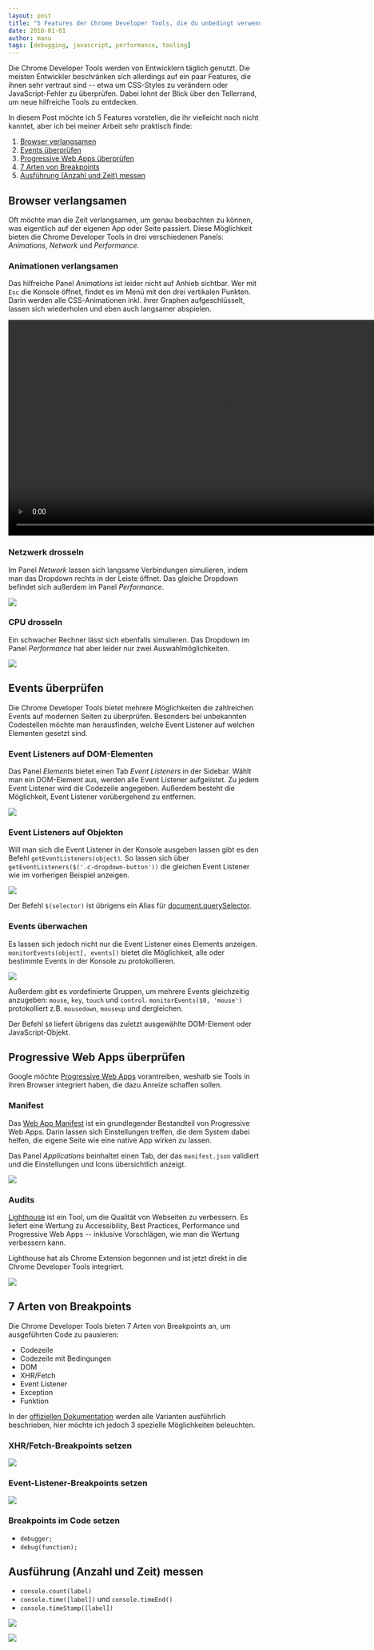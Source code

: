 ```yaml
---
layout: post
title: "5 Features der Chrome Developer Tools, die du unbedingt verwenden solltest!"
date: 2018-01-01
author: manu
tags: [debugging, javascript, performance, tooling]
---
```


Die Chrome Developer Tools werden von Entwicklern täglich genutzt. Die meisten Entwickler beschränken sich allerdings auf ein paar Features, die ihnen sehr vertraut sind -- etwa um CSS-Styles zu verändern oder JavaScript-Fehler zu überprüfen. Dabei lohnt der Blick über den Tellerrand, um neue hilfreiche Tools zu entdecken. 

In diesem Post möchte ich 5 Features vorstellen, die ihr vielleicht noch nicht kanntet, aber ich bei meiner Arbeit sehr praktisch finde:

1. [Browser verlangsamen](#browser-verlangsamen)
1. [Events überprüfen](#events-überprüfen)
1. [Progressive Web Apps überprüfen](#progressive-web-apps-überprüfen)
1. [7 Arten von Breakpoints](#7-arten-von-breakpoints)
1. [Ausführung (Anzahl und Zeit) messen](#ausführung-anzahl-und-zeit-messen)



## Browser verlangsamen

Oft möchte man die Zeit verlangsamen, um genau beobachten zu können, was eigentlich auf der eigenen App oder Seite passiert. Diese Möglichkeit bieten die Chrome Developer Tools in drei verschiedenen Panels: _Animations_, _Network_ und _Performance_.

### Animationen verlangsamen

Das hilfreiche Panel _Animations_ ist leider nicht auf Anhieb sichtbar. Wer mit `Esc` die Konsole öffnet, findet es im Menü mit den drei vertikalen Punkten. Darin werden alle CSS-Animationen inkl. ihrer Graphen aufgeschlüsselt, lassen sich wiederholen und eben auch langsamer abspielen.

<video width="864" height="432" controls>
  <source src="/assets/images/chrome-developer-tools/chrome-developer-tools-animation-panel.mp4" type="video/mp4">
</video>

### Netzwerk drosseln

Im Panel _Network_ lassen sich langsame Verbindungen simulieren, indem man das Dropdown rechts in der Leiste öffnet. Das gleiche Dropdown befindet sich außerdem im Panel _Performance_.

![](/assets/images/chrome-developer-tools/chrome-developer-tools-throttle-network.png)

### CPU drosseln

Ein schwacher Rechner lässt sich ebenfalls simulieren. Das Dropdown im Panel _Performance_ hat aber leider nur zwei Auswahlmöglichkeiten.

![](/assets/images/chrome-developer-tools/chrome-developer-tools-throttle-cpu.png)



## Events überprüfen

Die Chrome Developer Tools bietet mehrere Möglichkeiten die zahlreichen Events auf modernen Seiten zu überprüfen. Besonders bei unbekannten Codestellen möchte man herausfinden, welche Event Listener auf welchen Elementen gesetzt sind.

### Event Listeners auf DOM-Elementen

Das Panel _Elements_ bietet einen Tab _Event Listeners_ in der Sidebar. Wählt man ein DOM-Element aus, werden alle Event Listener aufgelistet. Zu jedem Event Listener wird die Codezeile angegeben. Außerdem besteht die Möglichkeit, Event Listener vorübergehend zu entfernen.

![](/assets/images/chrome-developer-tools/chrome-developer-tools-events-on-dom-elements.png)

### Event Listeners auf Objekten

Will man sich die Event Listener in der Konsole ausgeben lassen gibt es den Befehl `getEventListeners(object)`. So lassen sich über `getEventListeners($('.c-dropdown-button'))` die gleichen Event Listener wie im vorherigen Beispiel anzeigen.

![](/assets/images/chrome-developer-tools/chrome-developer-tools-get-event-listeners.png)

Der Befehl `$(selector)` ist übrigens ein Alias für [document.querySelector](https://developer.mozilla.org/en-US/docs/Web/API/Document/querySelector).

### Events überwachen

Es lassen sich jedoch nicht nur die Event Listener eines Elements anzeigen. `monitorEvents(object[, events])` bietet die Möglichkeit, alle oder bestimmte Events in der Konsole zu protokollieren.

![](/assets/images/chrome-developer-tools/chrome-developer-tools-monitor-events.png)

Außerdem gibt es vordefinierte Gruppen, um mehrere Events gleichzeitig anzugeben: `mouse`, `key`, `touch` und `control`. `monitorEvents($0, 'mouse')` protokolliert z.B. `mousedown`, `mouseup` und dergleichen.
 
Der Befehl `$0` liefert übrigens das zuletzt ausgewählte DOM-Element oder JavaScript-Objekt.



## Progressive Web Apps überprüfen

Google möchte [Progressive Web Apps](https://developers.google.com/web/progressive-web-apps/) vorantreiben, weshalb sie Tools in ihren Browser integriert haben, die dazu Anreize schaffen sollen. 

### Manifest

Das [Web App Manifest](https://developer.mozilla.org/en-US/docs/Web/Manifest) ist ein grundlegender Bestandteil von Progressive Web Apps. Darin lassen sich Einstellungen treffen, die dem System dabei helfen, die eigene Seite wie eine native App wirken zu lassen.

Das Panel _Applications_ beinhaltet einen Tab, der das `manifest.json` validiert und die Einstellungen und Icons übersichtlich anzeigt.

![](/assets/images/chrome-developer-tools/chrome-developer-tools-manifest.png)

### Audits

[Lighthouse](https://developers.google.com/web/tools/lighthouse/) ist ein Tool, um die Qualität von Webseiten zu verbessern. Es liefert eine Wertung zu Accessibility, Best Practices, Performance und Progressive Web Apps -- inklusive Vorschlägen, wie man die Wertung verbessern kann. 

Lighthouse hat als Chrome Extension begonnen und ist jetzt direkt in die Chrome Developer Tools integriert.

![](/assets/images/chrome-developer-tools/chrome-developer-tools-audit.png)



## 7 Arten von Breakpoints

Die Chrome Developer Tools bieten 7 Arten von Breakpoints an, um ausgeführten Code zu pausieren:

* Codezeile
* Codezeile mit Bedingungen
* DOM
* XHR/Fetch
* Event Listener
* Exception
* Funktion

In der [offiziellen Dokumentation](https://developers.google.com/web/tools/chrome-devtools/javascript/breakpoints) werden alle Varianten ausführlich beschrieben, hier möchte ich jedoch 3 spezielle Möglichkeiten beleuchten.

### XHR/Fetch-Breakpoints setzen

![](/assets/images/chrome-developer-tools/chrome-developer-tools-xhr-fetch-breakpoints.png)

### Event-Listener-Breakpoints setzen

![](/assets/images/chrome-developer-tools/chrome-developer-tools-event-listener-breakpoints.png)

### Breakpoints im Code setzen

* `debugger;`
* `debug(function);`



## Ausführung (Anzahl und Zeit) messen

* `console.count(label)`
* `console.time([label])` und `console.timeEnd()`
* `console.timeStamp([label])`

![](/assets/images/chrome-developer-tools/chrome-developer-tools-measuring-executions.png)

![](/assets/images/chrome-developer-tools/chrome-developer-tools-performance-timestamp.png)
